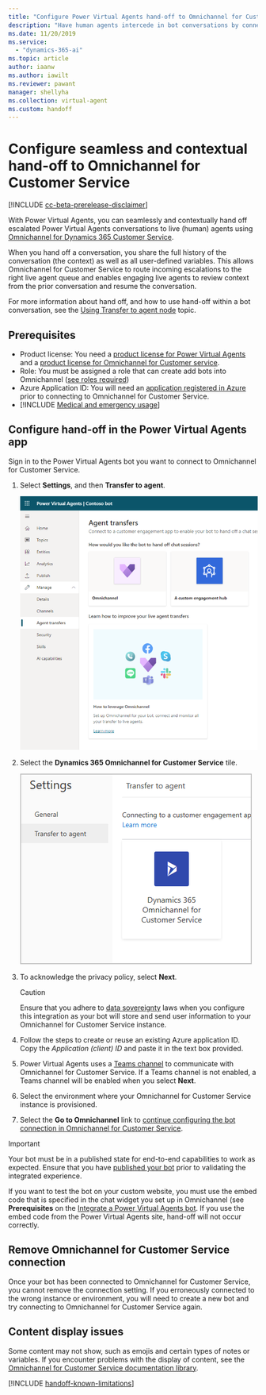 ```yaml
---
title: "Configure Power Virtual Agents hand-off to Omnichannel for Customer Service"
description: "Have human agents intercede in bot conversations by connecting Power Virtual Agents to Omnichannel."
ms.date: 11/20/2019
ms.service:
  - "dynamics-365-ai"
ms.topic: article
author: iaanw  
ms.author: iawilt
ms.reviewer: pawant
manager: shellyha
ms.collection: virtual-agent
ms.custom: handoff
---
```


# Configure seamless and contextual hand-off to Omnichannel for Customer Service

[!INCLUDE [cc-beta-prerelease-disclaimer](includes/cc-beta-prerelease-disclaimer.md)]

With Power Virtual Agents, you can seamlessly and contextually hand off escalated Power Virtual Agents conversations to live (human) agents using [Omnichannel for Dynamics 365 Customer Service](/dynamics365/omnichannel/omnichannel-customer-service-guide). 

When you hand off a conversation, you share the full history of the conversation (the context) as well as all user-defined variables. This allows Omnichannel for Customer Service to route incoming escalations to the right live agent queue and enables engaging live agents to review context from the prior conversation and resume the conversation.

For more information about hand off, and how to use hand-off within a bot conversation, see the [Using Transfer to agent node](how-to-handoff.md) topic.

## Prerequisites
* Product license: You need a [product license for Power Virtual Agents](https://go.microsoft.com/fwlink/?LinkId=2092080&clcid=0x409) and a [product license for Omnichannel for Customer service](/dynamics365/customer-engagement/omnichannel/try-chat-for-dynamics365).
* Role: You must be assigned a role that can create add bots into Omnichannel ([see roles required](/dynamics365/omnichannel/administrator/add-users-assign-roles))
* Azure Application ID: You will need an [application registered in Azure](/azure/active-directory/develop/howto-create-service-principal-portal#create-an-azure-active-directory-application) prior to connecting to Omnichannel for Customer Service.
* [!INCLUDE [Medical and emergency usage](includes/pva-usage-limitations.md)]



## Configure hand-off in the Power Virtual Agents app

Sign in to the Power Virtual Agents bot you want to connect to Omnichannel for Customer Service.


1. Select **Settings**, and then **Transfer to agent**.
    
    ![IMAGE SHOWING SETTINGS PANEL OPENED](media/handoff-settings.png)


1. Select the **Dynamics 365 Omnichannel for Customer Service** tile.

    ![IMAGE SHOWING OC TILE IN SETTINGS](media/handoff-oc-tile.png)


1. To acknowledge the privacy policy, select **Next**. 
    >[!CAUTION]
    >Ensure that you adhere to [data sovereignty](data-location.md) laws when you configure this integration as your bot will store and send user information to your Omnichannel for Customer Service instance.

1. Follow the steps to create or reuse an existing Azure application ID. Copy the *Application (client) ID* and paste it in the text box provided.

1. Power Virtual Agents uses a [Teams channel](getting-started-deploy.md) to communicate with Omnichannel for Customer Service. If a Teams channel is not enabled, a Teams channel will be enabled when you select **Next**. 

1. Select the environment where your Omnichannel for Customer Service instance is provisioned.

1. Select the **Go to Omnichannel** link to [continue configuring the bot connection in Omnichannel for Customer Service](/dynamics365/omnichannel/administrator/configure-bot-virtual-agent).




>[!IMPORTANT]
>Your bot must be in a published state for end-to-end capabilities to work as expected. Ensure that you have [published your bot](getting-started-deploy.md) prior to validating the integrated experience.  
>  
>If you want to test the bot on your custom website, you must use the embed code that is specified in the chat widget you set up in Omnichannel (see **Prerequisites** on the [Integrate a Power Virtual Agents bot](/dynamics365/omnichannel/administrator/configure-bot-virtual-agent#prerequisites). If you use the embed code from the Power Virtual Agents site, hand-off will not occur correctly.

## Remove Omnichannel for Customer Service connection
Once your bot has been connected to Omnichannel for Customer Service, you cannot remove the connection setting. If you erroneously connected to the wrong instance or environment, you will need to create a new bot and try connecting to Omnichannel for Customer Service again.

## Content display issues
Some content may not show, such as emojis and certain types of notes or variables. If you encounter problems with the display of content, see the [Omnichannel for Customer Service documentation library](/dynamics365/omnichannel/omnichannel-readme).



[!INCLUDE [handoff-known-limitations](includes/handoff-known-limitations.md)]

